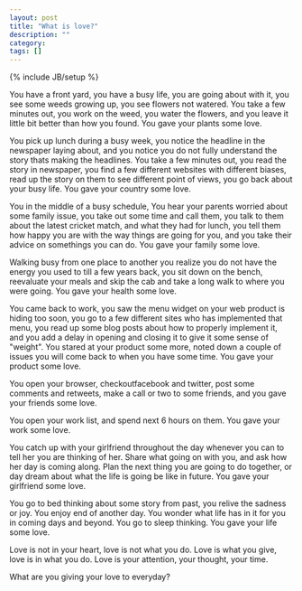 ```yaml
---
layout: post
title: "What is love?"
description: ""
category: 
tags: []
---
```

{% include JB/setup %}

You have a front yard, you have a busy life, you are going about with
it, you see some weeds growing up, you see flowers not watered. You take
a few minutes out, you work on the weed, you water the flowers, and you
leave it little bit better than how you found. You gave your plants some
love.

You pick up lunch during a busy week, you notice the headline in the
newspaper laying about, and you notice you do not fully understand the
story thats making the headlines. You take a few minutes out, you read
the story in newspaper, you find a few different websites with different
biases, read up the story on them to see different point of views, you
go back about your busy life. You gave your country some love.

You in the middle of a busy schedule, You hear your parents worried about some family issue, you take out some time and call them, you talk to them about the latest cricket match, and what they had for lunch, you tell them how happy you are with the way things are going for you, and you take their advice on somethings you can do. You gave your family some love.

Walking busy from one place to another you realize you do not have the
energy you used to till a few years back, you sit down on the bench,
reevaluate your meals and skip the cab and take a long walk to where you
were going. You gave your health some love.

You came back to work, you saw the menu widget on your web product is
hiding too soon, you go to a few different sites who has implemented
that menu, you read up some blog posts about how to properly implement
it, and you add a delay in opening and closing it to give it some sense
of "weight". You stared at your product some more, noted down a couple of issues you will come back to when you have some time. You gave your product some love.  

You open your browser, checkoutfacebook and twitter, post some comments
and retweets, make a call or two to some friends, and you gave your
friends some love.

You open your work list, and spend next 6 hours on them. You gave your
work some love.

You catch up with your girlfriend throughout the day whenever you can to
tell her you are thinking of her. Share what going on with you, and ask
how her day is coming along. Plan the next thing you are going to do
together, or day dream about what the life is going be like in future.
You gave your girlfriend some love.

You go to bed thinking about some story from past, you relive the
sadness or joy. You enjoy end of another day. You wonder what life has
in it for you in coming days and beyond. You go to sleep thinking. You
gave your life some love.

Love is not in your heart, love is not what you do. Love is what you give, love is in what you do. Love is your attention, your thought, your time.

What are you giving your love to everyday?
